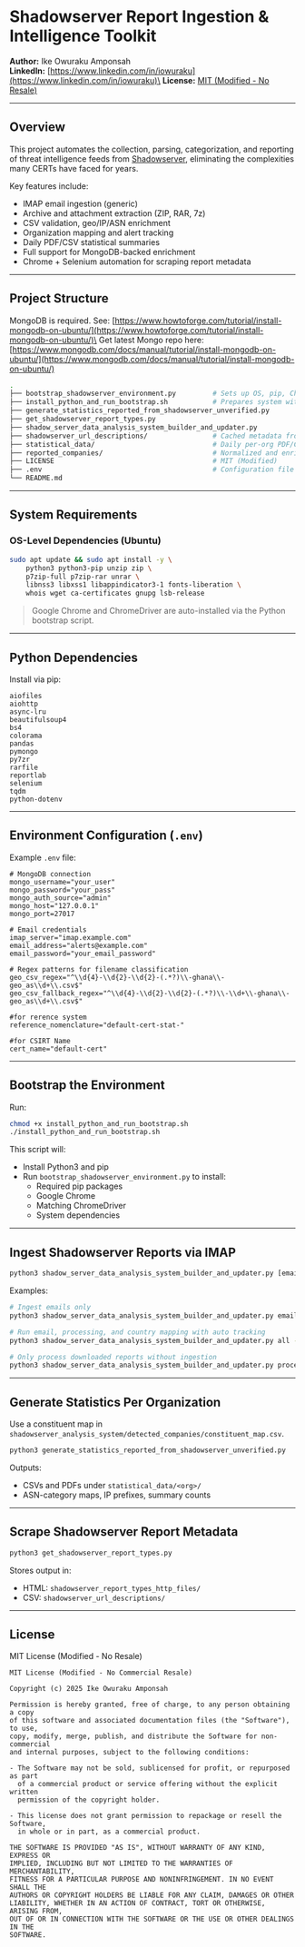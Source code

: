 # Shadowserver Report Ingestion & Intelligence Toolkit

**Author:** Ike Owuraku Amponsah\
**LinkedIn:** [https://www.linkedin.com/in/iowuraku](https://www.linkedin.com/in/iowuraku)\
**License:** [MIT (Modified - No Resale)](./LICENSE)

---

## Overview

This project automates the collection, parsing, categorization, and reporting of threat intelligence feeds from [Shadowserver](https://www.shadowserver.org/), eliminating the complexities many CERTs have faced for years.

Key features include:

- IMAP email ingestion (generic)
- Archive and attachment extraction (ZIP, RAR, 7z)
- CSV validation, geo/IP/ASN enrichment
- Organization mapping and alert tracking
- Daily PDF/CSV statistical summaries
- Full support for MongoDB-backed enrichment
- Chrome + Selenium automation for scraping report metadata

---

## Project Structure

MongoDB is required. See: [https://www.howtoforge.com/tutorial/install-mongodb-on-ubuntu/](https://www.howtoforge.com/tutorial/install-mongodb-on-ubuntu/)\
Get latest Mongo repo here: [https://www.mongodb.com/docs/manual/tutorial/install-mongodb-on-ubuntu/](https://www.mongodb.com/docs/manual/tutorial/install-mongodb-on-ubuntu/)

```bash
.
├── bootstrap_shadowserver_environment.py         # Sets up OS, pip, Chrome & ChromeDriver
├── install_python_and_run_bootstrap.sh           # Prepares system with Python3 & pip
├── generate_statistics_reported_from_shadowserver_unverified.py
├── get_shadowserver_report_types.py
├── shadow_server_data_analysis_system_builder_and_updater.py
├── shadowserver_url_descriptions/                # Cached metadata from Shadowserver site
├── statistical_data/                             # Daily per-org PDF/CSV reports
├── reported_companies/                           # Normalized and enriched ingested reports
├── LICENSE                                       # MIT (Modified)
├── .env                                          # Configuration file
└── README.md
```

---

## System Requirements

### OS-Level Dependencies (Ubuntu)

```bash
sudo apt update && sudo apt install -y \
    python3 python3-pip unzip zip \
    p7zip-full p7zip-rar unrar \
    libnss3 libxss1 libappindicator3-1 fonts-liberation \
    whois wget ca-certificates gnupg lsb-release
```

> Google Chrome and ChromeDriver are auto-installed via the Python bootstrap script.

---

## Python Dependencies

Install via pip:
```Packages
aiofiles
aiohttp
async-lru
beautifulsoup4
bs4
colorama
pandas
pymongo
py7zr
rarfile
reportlab
selenium
tqdm
python-dotenv
```

---

## Environment Configuration (`.env`)

Example `.env` file:

```dotenv
# MongoDB connection
mongo_username="your_user"
mongo_password="your_pass"
mongo_auth_source="admin"
mongo_host="127.0.0.1"
mongo_port=27017

# Email credentials
imap_server="imap.example.com"
email_address="alerts@example.com"
email_password="your_email_password"

# Regex patterns for filename classification
geo_csv_regex="^\\d{4}-\\d{2}-\\d{2}-(.*?)\\-ghana\\-geo_as\\d+\\.csv$"
geo_csv_fallback_regex="^\\d{4}-\\d{2}-\\d{2}-(.*?)\\-\\d+\\-ghana\\-geo_as\\d+\\.csv$"

#for rerence system
reference_nomenclature="default-cert-stat-"

#for CSIRT Name
cert_name="default-cert"
```

---

## Bootstrap the Environment

Run:

```bash
chmod +x install_python_and_run_bootstrap.sh
./install_python_and_run_bootstrap.sh
```

This script will:

- Install Python3 and pip
- Run `bootstrap_shadowserver_environment.py` to install:
  - Required pip packages
  - Google Chrome
  - Matching ChromeDriver
  - System dependencies

---

## Ingest Shadowserver Reports via IMAP

```bash
python3 shadow_server_data_analysis_system_builder_and_updater.py [email|refresh|process|country|service|ingest|all] [--tracker] [--tracker=auto] [--tracker-service=auto|manual|off] [--tracker-ingest=auto|manual|off]
```

Examples:

```bash
# Ingest emails only
python3 shadow_server_data_analysis_system_builder_and_updater.py email

# Run email, processing, and country mapping with auto tracking
python3 shadow_server_data_analysis_system_builder_and_updater.py all --tracker=auto

# Only process downloaded reports without ingestion
python3 shadow_server_data_analysis_system_builder_and_updater.py process --tracker-service=manual
```

---

## Generate Statistics Per Organization

Use a constituent map in `shadowserver_analysis_system/detected_companies/constituent_map.csv`.

```bash
python3 generate_statistics_reported_from_shadowserver_unverified.py
```

Outputs:

- CSVs and PDFs under `statistical_data/<org>/`
- ASN-category maps, IP prefixes, summary counts

---

## Scrape Shadowserver Report Metadata

```bash
python3 get_shadowserver_report_types.py
```

Stores output in:

- HTML: `shadowserver_report_types_http_files/`
- CSV: `shadowserver_url_descriptions/`

---

## License

MIT License (Modified - No Resale)

```
MIT License (Modified - No Commercial Resale)

Copyright (c) 2025 Ike Owuraku Amponsah

Permission is hereby granted, free of charge, to any person obtaining a copy
of this software and associated documentation files (the "Software"), to use,
copy, modify, merge, publish, and distribute the Software for non-commercial
and internal purposes, subject to the following conditions:

- The Software may not be sold, sublicensed for profit, or repurposed as part
  of a commercial product or service offering without the explicit written
  permission of the copyright holder.

- This license does not grant permission to repackage or resell the Software,
  in whole or in part, as a commercial product.

THE SOFTWARE IS PROVIDED "AS IS", WITHOUT WARRANTY OF ANY KIND, EXPRESS OR
IMPLIED, INCLUDING BUT NOT LIMITED TO THE WARRANTIES OF MERCHANTABILITY,
FITNESS FOR A PARTICULAR PURPOSE AND NONINFRINGEMENT. IN NO EVENT SHALL THE
AUTHORS OR COPYRIGHT HOLDERS BE LIABLE FOR ANY CLAIM, DAMAGES OR OTHER
LIABILITY, WHETHER IN AN ACTION OF CONTRACT, TORT OR OTHERWISE, ARISING FROM,
OUT OF OR IN CONNECTION WITH THE SOFTWARE OR THE USE OR OTHER DEALINGS IN THE
SOFTWARE.
```



